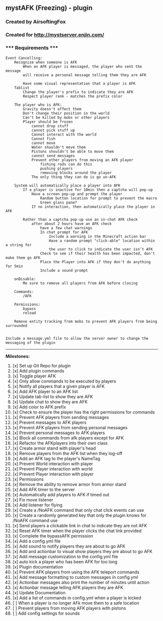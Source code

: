 ## mystAFK (Freezing) - plugin
### Created by AirsoftingFox
### Created for http://mystserver.enjin.com/

### *** Requirements ***
	Event Cancelling:
		Recognize when someone is AFK
			When an AFK player is messaged, the player who sent the message
			will receive a personal message telling them they are AFK
			
			Have some visual representation that a player is AFK
		Tablist
			Change the player's prefix to indicate they are AFK
			Respect player rank - matches the prefix color
			
		The player who is AFK:
			Gravity doesn't affect them
			Don't change their position in the world
			Can't be killed by mobs or other players
			Player should be frozen 
				cannot drop stuff
				cannot pick stuff up
				Cannot interact with the world
				Cannot fish
				cannot move
				Water shouldn't move them
				Pistons shouldn't be able to move them
				cannot send messages
				Prevent other players from moving an AFK player
					fishing rods can do this
					pushing players
					removing blocks around the player
				The only thing they can do is go un-AFK
				
		System will automatically place a player into AFK
			If a player is inactive for 10min then a captcha will pop-up
				Have a screen pop-up and prompt the player
					Random button location for prompt to prevent the macro
					Green glass pane?
				If no interaction, then automatically place the player in AFK
		
			Rather than a captcha pop-up use an in-chat AFK check
				after about 2 hours have an AFK check
					have a few chat warnings
					In chat prompt for AFK
						Include a warning in the Minecraft action bar
						Have a random prompt "click-able" location within a string for
						the user to click to indicate the user isn’t AFK
					Check to see if their health has been impacted, don't make them go AFK
					Place the Player into AFK if they don't do anything for 5min
					Include a sound prompt
		
		onDisable:
			Me sure to remove all players from AFK before closing 
		
		Commands:
			/AFK
			
		Permissions:
			bypass
			reload
		
		Remove entity tracking from mobs to prevent AFK players from being surrounded
			
				
	Include a message.yml file to allow the server owner to change the messaging of the plugin

<hr />

<p><strong>Milestones:</strong></p>
<ol>
<li>[x] Set up Git Repo for plugin</li>
<li>[x] Add plugin commands</li>
<li>[x] Toggle player AFK</li>
<li>[x] Only allow commands to be executed by players</li>
<li>[x] Notify all players that a given player is AFK</li>
<li>[x] Add AFK player to an AFK list</li>
<li>[x] Update tab-list to show they are AFK</li>
<li>[x] Update chat to show they are AFK</li>
<li>[x] Add color to AFK prefix</li>
<li>[x] Check to ensure the player has the right permissions for commands</li>
<li>[x] Prevent AFK players from sending messages</li>
<li>[x] Prevent messages to AFK players</li>
<li>[x] Prevent AFK players from sending personal messages</li>
<li>[x] Prevent personal messages to AFK players</li>
<li>[x] Block all commands from afk players except for AFK</li>
<li>[x] Refactor the AFKplayers into their own class</li>
<li>[x] Create armor stand with player's head</li>
<li>[x] Remove players from the AFK list when they log-off
<li>[x] Add an AFK tag to the player's NameTag</li>
<li>[x] Prevent World interaction with player</li>
<li>[x] Prevent Player interaction with world</li>
<li>[x] Prevent Player interaction with player</li>
<li>[x] Permissions</li>
<li>[x] Remove the ability to remove armor from armor stand</li>
<li>[x] Add AFK timer to the server</li>
<li>[x] Automatically add players to AFK if timed out</li>
<li>[x] Fix move listener
<li>[x] Add listener for flying
<li>[x] Create a /NoAFK command that only chat click events can use</li>
<li>[x] Create a randomly generated key that only the plugin knows for /NoAFK command use</li>
<li>[x] Send players a clickable link in chat to indicate they are not AFK</li>
<li>[x] Reset AFK timer when the player clicks the chat link provided</li>
<li>[x] Complete the bypassAFK permission</li>
<li>[x] Add a config.yml file</li>
<li>[x] Add sound to notify players they are about to go AFK</li>
<li>[x] Add and actionbar to visual show players they are about to go AFK</li>
<li>[x] Add message customization to the config.yml file</li>
<li>[x] auto kick a player who has been AFK for too long</li>
<li>[x] Plugin documentation</li>
<li>[x] Prevent AFK players from using the AFK teleport commands</li>
<li>[x] Add message formatting to custom messages in config.yml</li>
<li>[x] Actionbar messages also print the number of minutes until action</li>
<li>[x] Actionbar message telling AFK players they are AFK</li>
<li>[x] Update Documentation</li>
<li>[x] Add a list of commands in config.yml when a player is kicked</li>
<li>[ ] When a player is no longer AFk move them to a safe location</li>
<li>[ ] Prevent players from moving AFK players with pistons</li>
<li>[ ] Add config settings for sounds</li>
</ol>